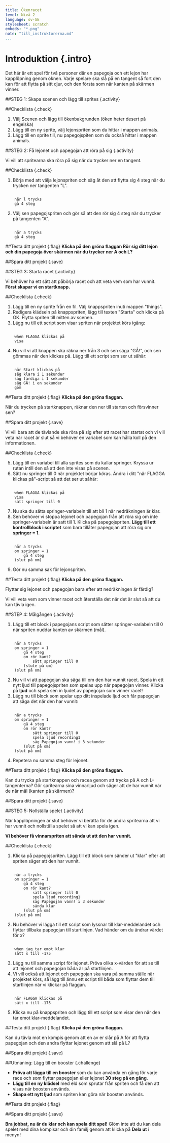```yaml
---
title: Ökenracet
level: Nivå 2
language: sv-SE
stylesheet: scratch
embeds: "*.png"
note: "till_instruktorerna.md"
...
```


# Introduktion {.intro}
Det här är ett spel för två personer där en papegoja och ett lejon har kapplöpning genom öknen. Varje spelare ska slå på en tangent så fort den kan för att flytta på sitt djur, och den första som når kanten på skärmen vinner.


##STEG 1: Skapa scenen och lägg till sprites {.activity}

##Checklista {.check}

1. Välj Scenen och lägg till ökenbakgrunden (öken heter desert på engelska)
2. Lägg till en ny sprite, välj lejonspriten som du hittar i mappen animals.
3. Lägg till en sprite till, nu papegojspiten som du också hittar i mappen animals.


##STEG 2: Få lejonet och papegojan att röra på sig {.activity}

Vi vill att spritearna ska röra på sig när du trycker ner en tangent.

##Checklista {.check}

1. Börja med att välja lejonspriten och säg åt den att flytta sig 4 steg när du trycken ner tangenten "L".

```scratch

	när l trycks
	gå 4 steg
```

2. Välj sen papegojspriten och gör så att den rör sig 4 steg när du trycker på tangenten "A".

```scratch

	när a trycks
	gå 4 steg
```

##Testa ditt projekt {.flag}
__Klicka på den gröna flaggan
Rör sig ditt lejon och din papegoja över skärmen när du trycker ner A och L?__ 

##Spara ditt projekt {.save}

##STEG 3: Starta racet {.activity}

Vi behöver ha ett sätt att påbörja racet och att veta vem som har vunnit. __Först skapar vi en startknapp.__

##Checklista {.check}

1. Lägg till en ny sprite från en fil. Välj knappspriten inuti mappen "things".
2. Redigera klädseln på knappspriten, lägg till texten "Starta" och klicka på OK. Flytta spriten till mitten av scenen.
3. Lägg nu till ett script som visar spriten när projektet körs igång:

```scratch

	when FLAGGA klickas på
	visa
```

4. Nu vill vi att knappen ska räkna ner från 3 och sen säga "GÅ!", och sen gömmas när den klickas på. Lägg till ett script som ser ut såhär:

```scratch

	när Start klickas på
	säg klara i 1 sekunder
	säg färdiga i 1 sekunder
	säg GÅ! i en sekunder
	göm
```
##Testa ditt projekt {.flag}
__Klicka på den gröna flaggan.__

När du trycken på startknappen, räknar den ner till starten och försvinner sen?

##Spara ditt projekt {.save}

Vi vill bara att de tävlande ska röra på sig efter att racet har startat och vi vill veta när racet är slut så vi behöver en variabel som kan hålla koll på den informationen.

##Checklista {.check}

5. Lägg till en variabel till alla sprites som du kallar springer. Kryssa ur rutan intill den så att den inte visas på scenen.
6. Sätt nu springer till 0 när projektet börjar köras. Ändra i ditt "när FLAGGA klickas på"-script så att det ser ut såhär:

```scratch

	when FLAGGA klickas på
	visa
	sätt springer till 0
```

7. Nu ska du sätta springer-variabeln till att bli 1 när nedräkningen är klar.
8. Sen behöver vi stoppa lejonet och papegojan från att röra sig om inte springer-variabeln är satt till 1. Klicka på papegojspriten. __Lägg till ett kontrollblock i scriptet__ som bara tillåter
papegojan att röra sig om __springer = 1__.

```scratch

	när a trycks
	om springer = 1
		gå 4 steg
	(slut på om)
```

9. Gör nu samma sak för lejonspriten.

##Testa ditt projekt {.flag}
__Klicka på den gröna flaggan.__

Flyttar sig lejonet och papegojan bara efter att nedräkningen är färdig?

Vi vill veta vem som vinner racet och återställa det när det är slut så att du kan tävla igen.

##STEP 4: Målgången {.activity}

1. Lägg till ett block i papegojans script som sätter springer-variabeln till 0 när spriten nuddar kanten av skärmen (mål).

```scratch

	när a trycks
	om springer = 1
		gå 4 steg
		om rör kant?
			sätt springer till 0
		(slute på om)
	(slut på om)
```
2. Nu vill vi att papegojan ska säga till om den har vunnit racet. Spela in ett nytt ljud till papegojspriten som spelas upp när papegojan vinner. Klicka på __ljud__ och spela sen in ljudet av papegojan som vinner racet!
3. Lägg nu till block som spelar upp ditt inspelade ljud och får papegojan att säga det när den har vunnit:

```scratch

	när a trycks
	om springer = 1
		gå 4 steg
		om rör kant?
			sätt springer till 0
			spela ljud recording1
			säg Papegojan vann! i 3 sekunder
		(slut på om)
	(slut på om)
```
4. Repetera nu samma steg för lejonet.

##Testa ditt projekt {.flag}
__Klicka på den gröna flaggan.__

Kan du trycka på startknappen och racea genom att trycka på A och L-tangenterna?
Gör spritearna sina vinnarljud och säger att de har vunnit när de når mål (kanten på skärmen)?

##Spara ditt projekt {.save}

##STEG 5: Nollställa spelet {.activity}

När kapplöpningen är slut behöver vi berätta för de andra spritearna att vi har vunnit och nollställa spelet så att vi kan spela igen.

__Vi behöver få vinnarspriten att sända ut att den har vunnit.__

##Checklista {.check}

1. Klicka på papegojspriten.
Lägg till ett block som sänder ut "klar" efter att spriten säger att den har vunnit.

```scratch

	när a trycks
	om springer = 1
		gå 4 steg
		om rör kant?
			sätt springer till 0
			spela ljud recording1
			säg Papegojan vann! i 3 sekunder
			sända klar
		(slut på om)
	(slut på om)
```
2. Nu behöver vi lägga till ett script som lyssnar till klar-meddelandet och flyttar tillbaka papegojan till startlinjen. Vad händer om du ändrar värdet för x?

```scratch

	when jag tar emot klar
	sätt x till -175
```
3. Lägg nu till samma script för lejonet. Pröva olika x-värden för att se till att lejonet och papegojan båda är på startlinjen.
4. Vi vill också att lejonet och papegojan ska vara på samma ställe när projektet körs, så lägg till ännu ett script till båda som flyttar dem till startlinjen
när vi klickar på flaggan.

```scratch

	när FLAGGA klickas på
	sätt x till -175
```
5. Klicka nu på knappspriten och lägg till ett script som visar den när den tar emot klar-meddelandet.

##Testa ditt projekt {.flag}
__Klicka på den gröna flaggan.__

Kan du tävla mot en kompis genom att en av er slår på A för att flytta papegojan och den andra flyttar lejonet genom att slå på L?

##Spara ditt projekt {.save}

##Utmaning: Lägg till en booster {.challenge}

* __Pröva att lägga till en booster__ som du kan använda en gång för varje race och som flyttar papegojan eller lejonet __30 steg på en gång__.
* __Lägg till en ny klädsel__ med eld som sprutar från spriten och få den att visas när boosten används.
* __Skapa ett nytt ljud__ som spriten kan göra när boosten används.

##Testa ditt projekt {.flag}

##Spara ditt projekt {.save}

__Bra jobbat, nu är du klar och kan spela ditt spel!__
Glöm inte att du kan dela spelet med dina kompisar och din familj genom att klicka på __Dela ut__ i menyn!
